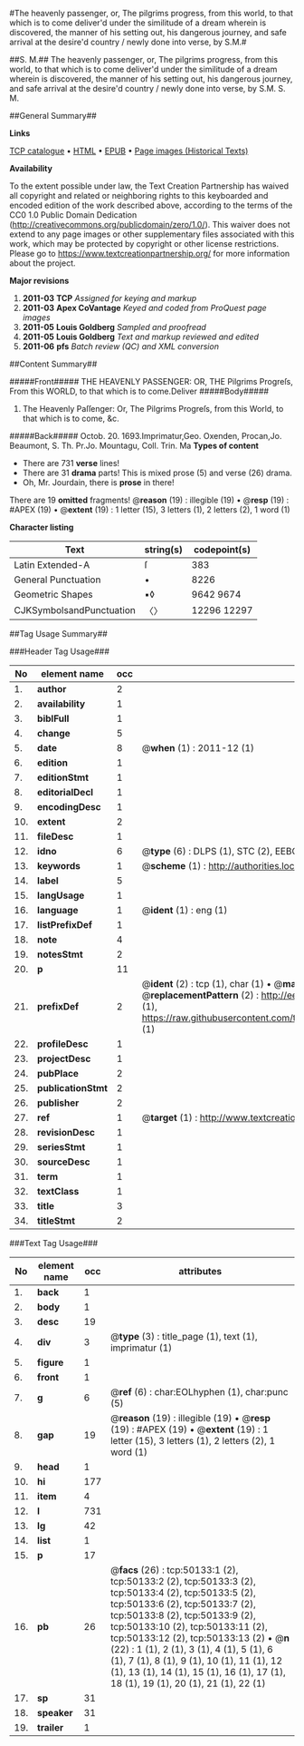 #The heavenly passenger, or, The pilgrims progress, from this world, to that which is to come deliver'd under the similitude of a dream wherein is discovered, the manner of his setting out, his dangerous journey, and safe arrival at the desire'd country / newly done into verse, by S.M.#

##S. M.##
The heavenly passenger, or, The pilgrims progress, from this world, to that which is to come deliver'd under the similitude of a dream wherein is discovered, the manner of his setting out, his dangerous journey, and safe arrival at the desire'd country / newly done into verse, by S.M.
S. M.

##General Summary##

**Links**

[TCP catalogue](http://www.ota.ox.ac.uk/tcp/)  • 
[HTML](http://tei.it.ox.ac.uk/tcp/Texts-HTML/free/A52/A52059.html)  • 
[EPUB](http://tei.it.ox.ac.uk/tcp/Texts-EPUB/free/A52/A52059.epub) • 
[Page images (Historical Texts)](https://historicaltexts.jisc.ac.uk/eebo-11871388e)

**Availability**

To the extent possible under law, the Text Creation Partnership has waived all copyright and related or neighboring rights to this keyboarded and encoded edition of the work described above, according to the terms of the CC0 1.0 Public Domain Dedication (http://creativecommons.org/publicdomain/zero/1.0/). This waiver does not extend to any page images or other supplementary files associated with this work, which may be protected by copyright or other license restrictions. Please go to https://www.textcreationpartnership.org/ for more information about the project.

**Major revisions**

1. __2011-03__ __TCP__ *Assigned for keying and markup*
1. __2011-03__ __Apex CoVantage__ *Keyed and coded from ProQuest page images*
1. __2011-05__ __Louis Goldberg__ *Sampled and proofread*
1. __2011-05__ __Louis Goldberg__ *Text and markup reviewed and edited*
1. __2011-06__ __pfs__ *Batch review (QC) and XML conversion*

##Content Summary##

#####Front#####
THE HEAVENLY PASSENGER: OR, THE Pilgrims Progreſs, From this WORLD, to that which is to come.Deliver
#####Body#####

1. The Heavenly Paſſenger: Or, The Pilgrims Progreſs, from this World, to that which is to come, &c.

#####Back#####
Octob. 20. 1693.Imprimatur,Geo. Oxenden, Procan,Jo. Beaumont, S. Th. Pr.Jo. Mountagu, Coll. Trin. Ma
**Types of content**

  * There are 731 **verse** lines!
  * There are 31 **drama** parts! This is mixed prose (5) and verse (26) drama.
  * Oh, Mr. Jourdain, there is **prose** in there!

There are 19 **omitted** fragments! 
 @__reason__ (19) : illegible (19)  •  @__resp__ (19) : #APEX (19)  •  @__extent__ (19) : 1 letter (15), 3 letters (1), 2 letters (2), 1 word (1)

**Character listing**


|Text|string(s)|codepoint(s)|
|---|---|---|
|Latin Extended-A|ſ|383|
|General Punctuation|•|8226|
|Geometric Shapes|▪◊|9642 9674|
|CJKSymbolsandPunctuation|〈〉|12296 12297|

##Tag Usage Summary##

###Header Tag Usage###

|No|element name|occ|attributes|
|---|---|---|---|
|1.|__author__|2||
|2.|__availability__|1||
|3.|__biblFull__|1||
|4.|__change__|5||
|5.|__date__|8| @__when__ (1) : 2011-12 (1)|
|6.|__edition__|1||
|7.|__editionStmt__|1||
|8.|__editorialDecl__|1||
|9.|__encodingDesc__|1||
|10.|__extent__|2||
|11.|__fileDesc__|1||
|12.|__idno__|6| @__type__ (6) : DLPS (1), STC (2), EEBO-CITATION (1), OCLC (1), VID (1)|
|13.|__keywords__|1| @__scheme__ (1) : http://authorities.loc.gov/ (1)|
|14.|__label__|5||
|15.|__langUsage__|1||
|16.|__language__|1| @__ident__ (1) : eng (1)|
|17.|__listPrefixDef__|1||
|18.|__note__|4||
|19.|__notesStmt__|2||
|20.|__p__|11||
|21.|__prefixDef__|2| @__ident__ (2) : tcp (1), char (1)  •  @__matchPattern__ (2) : ([0-9\-]+):([0-9IVX]+) (1), (.+) (1)  •  @__replacementPattern__ (2) : http://eebo.chadwyck.com/downloadtiff?vid=$1&page=$2 (1), https://raw.githubusercontent.com/textcreationpartnership/Texts/master/tcpchars.xml#$1 (1)|
|22.|__profileDesc__|1||
|23.|__projectDesc__|1||
|24.|__pubPlace__|2||
|25.|__publicationStmt__|2||
|26.|__publisher__|2||
|27.|__ref__|1| @__target__ (1) : http://www.textcreationpartnership.org/docs/. (1)|
|28.|__revisionDesc__|1||
|29.|__seriesStmt__|1||
|30.|__sourceDesc__|1||
|31.|__term__|1||
|32.|__textClass__|1||
|33.|__title__|3||
|34.|__titleStmt__|2||


###Text Tag Usage###

|No|element name|occ|attributes|
|---|---|---|---|
|1.|__back__|1||
|2.|__body__|1||
|3.|__desc__|19||
|4.|__div__|3| @__type__ (3) : title_page (1), text (1), imprimatur (1)|
|5.|__figure__|1||
|6.|__front__|1||
|7.|__g__|6| @__ref__ (6) : char:EOLhyphen (1), char:punc (5)|
|8.|__gap__|19| @__reason__ (19) : illegible (19)  •  @__resp__ (19) : #APEX (19)  •  @__extent__ (19) : 1 letter (15), 3 letters (1), 2 letters (2), 1 word (1)|
|9.|__head__|1||
|10.|__hi__|177||
|11.|__item__|4||
|12.|__l__|731||
|13.|__lg__|42||
|14.|__list__|1||
|15.|__p__|17||
|16.|__pb__|26| @__facs__ (26) : tcp:50133:1 (2), tcp:50133:2 (2), tcp:50133:3 (2), tcp:50133:4 (2), tcp:50133:5 (2), tcp:50133:6 (2), tcp:50133:7 (2), tcp:50133:8 (2), tcp:50133:9 (2), tcp:50133:10 (2), tcp:50133:11 (2), tcp:50133:12 (2), tcp:50133:13 (2)  •  @__n__ (22) : 1 (1), 2 (1), 3 (1), 4 (1), 5 (1), 6 (1), 7 (1), 8 (1), 9 (1), 10 (1), 11 (1), 12 (1), 13 (1), 14 (1), 15 (1), 16 (1), 17 (1), 18 (1), 19 (1), 20 (1), 21 (1), 22 (1)|
|17.|__sp__|31||
|18.|__speaker__|31||
|19.|__trailer__|1||
